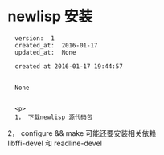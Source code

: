 
  # newlisp 安装

      version:  1
      created_at:  2016-01-17
      updated_at:  None

      created at 2016-01-17 19:44:57 


      None


      <p>
      1， 下载newlisp 源代码包
2， configure && make
可能还要安装相关依赖  
libffi-devel 和 readline-devel
      </p>

  